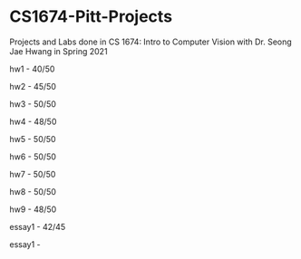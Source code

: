 # CS1674-Pitt-Projects
Projects and Labs done in CS 1674: Intro to Computer Vision with Dr. Seong Jae Hwang in Spring 2021

hw1 - 40/50

hw2 - 45/50

hw3 - 50/50

hw4 - 48/50

hw5 - 50/50

hw6 - 50/50

hw7 - 50/50

hw8 - 50/50

hw9 - 48/50

essay1 - 42/45

essay1 - 
